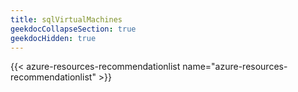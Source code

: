 ```yaml
---
title: sqlVirtualMachines
geekdocCollapseSection: true
geekdocHidden: true
---
```


{{< azure-resources-recommendationlist name="azure-resources-recommendationlist" >}}
